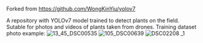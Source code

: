 Forked from https://github.com/WongKinYiu/yolov7

A repository with YOLOv7 model trained to detect plants on the field. Sutable for photos and videos of plants taken from drones.
Training dataset photo example:
![13_45_DSC00535](https://github.com/alexxandra-u/yolov7_for_plant_detection/assets/90149266/79362bd3-f8fc-4ab7-886b-2d55563dfdeb)
![105_DSC00639](https://github.com/alexxandra-u/yolov7_for_plant_detection/assets/90149266/c9469d37-8b6d-4fef-a828-7bb39bca33c2)
![DSC02208 _1](https://github.com/alexxandra-u/yolov7_for_plant_detection/assets/90149266/3f3ebc27-ed4e-439b-a96c-278fa6f6c1a4)

